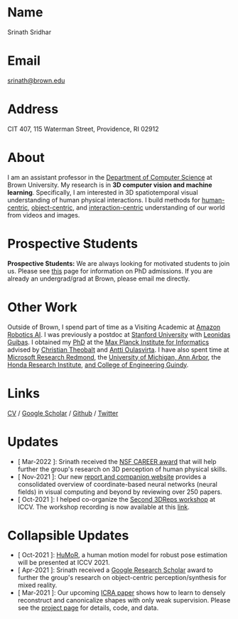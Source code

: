 [//]: # (READ CAREFULLY!!! This markdown is used to populate the Home page. Please ensure that there is an EMPTY LINE between the different SECTIONS as well as between the section header and content. Ensure that a section's content follows a level 1 heading '#' as this will act as the 'key' to that section's content in the code. Add any additional information to this comment ONLY. DO NOT ADD ANY NEW COMMENTS TO THIS PAGE.)

# Name

Srinath Sridhar

# Email

<srinath@brown.edu>

# Address

CIT 407, 115 Waterman Street, Providence, RI 02912

# About

I am an assistant professor in the [Department of Computer Science](https://cs.brown.edu/) at Brown University. My research is in **3D computer vision and machine learning**. Specifically, I am interested in 3D spatiotemporal visual understanding of human physical interactions. I build methods for [human-centric](https://vcai.mpi-inf.mpg.de/projects/VNect/), [object-centric](https://geometry.stanford.edu/projects/NOCS_CVPR2019/), and [interaction-centric](https://storage.googleapis.com/pirk.io/index.html) understanding of our world from videos and images.

# Prospective Students

**Prospective Students:** We are always looking for motivated students to join us. Please see [this](https://cs.brown.edu/degrees/doctoral/) page for information on PhD admissions. If you are already an undergrad/grad at Brown, please email me directly.

# Other Work

Outside of Brown, I spend part of time as a Visiting Academic at [Amazon Robotics AI](https://www.amazon.jobs/en/teams/rai). I was previously a postdoc at [Stanford University](https://cs.stanford.edu/) with [Leonidas Guibas](https://geometry.stanford.edu/member/guibas/index.html). I obtained my [PhD](https://cs.brown.edu/people/ssrinath/pubs/Dissertation_SrinathSridhar.pdf) at the [Max Planck Institute for Informatics](https://www.mpi-inf.mpg.de/home/) advised by [Christian Theobalt](https://people.mpi-inf.mpg.de/~theobalt/) and [Antti Oulasvirta](http://users.comnet.aalto.fi/oulasvir/). I have also spent time at [Microsoft Research Redmond](https://www.microsoft.com/en-us/research/lab/microsoft-research-redmond/), the [University of Michigan, Ann Arbor](https://umich.edu/), the [Honda Research Institute](https://usa.honda-ri.com/home), [and College of Engineering Guindy](https://ceg.annauniv.edu/).

# Links

[CV](https://cs.brown.edu/people/ssrinath/misc/srinath_sridhar_cv_pub.pdf) / [Google Scholar](https://scholar.google.com/citations?user=qIvZT74AAAAJ&hl=en) / [Github](https://github.com/drsrinathsridhar) / [Twitter](https://twitter.com/drsrinathsridha)

# Updates

* [ Mar-2022 ]: Srinath received the [NSF CAREER award](https://www.nsf.gov/awardsearch/showAward?AWD_ID=2143576) that will help further the group's research on 3D perception of human physical skills.
* [ Nov-2021 ]: Our new [report and companion website](https://neuralfields.cs.brown.edu/) provides a consolidated overview of coordinate-based neural networks (neural fields) in visual computing and beyond by reviewing over 250 papers.
* [ Oct-2021 ]: I helped co-organize the [Second 3DReps workshop](https://ivl.cs.brown.edu/3DReps/) at ICCV. The workshop recording is now available at this [link](https://www.youtube.com/watch?v=4VKTE1Svl30).

# Collapsible Updates

* [ Oct-2021 ]: [HuMoR](https://geometry.stanford.edu/projects/humor/), a human motion model for robust pose estimation will be presented at ICCV 2021.
* [ Apr-2021 ]: Srinath received a [Google Research Scholar](https://research.google/outreach/research-scholar-program/recipients/) award to further the group's research on object-centric perception/synthesis for mixed reality.
* [ Mar-2021 ]: Our upcoming [ICRA paper](https://aadilmehdis.github.io/DRACO-Project-Page/) shows how to learn to densely reconstruct and canonicalize shapes with only weak supervision. Please see the [project page](https://aadilmehdis.github.io/DRACO-Project-Page/) for details, code, and data.

